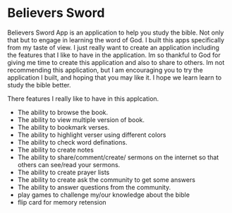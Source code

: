 # Believers Sword

Believers Sword App is an application to help you study the bible. Not only that but to engage in learning the word of God. I built this apps specifically from my taste of view. I just really want to create an application including the features that I like to have in the application. Im so thankful to God for giving me time to create this application and also to share to others. Im not recommending this application, but I am encouraging you to try the application I built, and hoping that you may like it. I hope we learn learn to study the bible better.

There features I really like to have in this applcation.
- The ability to browse the book.
- The ability to view multiple version of book.
- The ability to bookmark verses.
- The ability to highlight verser using different colors
- The ability to check word definations.
- The ability to create notes
- The ability to share/comment/create/ sermons on the internet so that others can see/read your sermons.
- The ability to create prayer lists
- The ability to create ask the community to get some answers
- The ability to answer questions from the community.
- play games to challenge my/our knowledge about the bible
- flip card for memory retension
